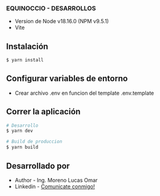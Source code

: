 

### EQUINOCCIO - DESARROLLOS
- Version de Node v18.16.0 (NPM v9.5.1)
- Vite

## Instalación

```bash
$ yarn install
```

## Configurar variables de entorno
- Crear archivo .env en funcion del template .env.template

## Correr la aplicación

```bash
# Desarrollo
$ yarn dev

# Build de produccion
$ yarn build
```

## Desarrollado por

- Author - Ing. Moreno Lucas Omar
- Linkedin - [Comunicate conmigo!](https://www.linkedin.com/in/lucas-omar-moreno-16246678)
